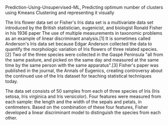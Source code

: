  Prediction-Using-Unsupervised-ML,
 Predicting optimum number of clusters using Kmeans Clustering and representing it visually

 The Iris flower data set or Fisher's Iris data set is a multivariate data set introduced by the British statistician, eugenicist, and biologist Ronald Fisher in his 1936 paper The use of multiple measurements in taxonomic problems as an example of linear discriminant analysis.[1] It is sometimes called Anderson's Iris data set because Edgar Anderson collected the data to quantify the morphologic variation of Iris flowers of three related species.[2] Two of the three species were collected in the Gaspé Peninsula "all from the same pasture, and picked on the same day and measured at the same time by the same person with the same apparatus".[3] Fisher's paper was published in the journal, the Annals of Eugenics, creating controversy about the continued use of the Iris dataset for teaching statistical techniques today.

The data set consists of 50 samples from each of three species of Iris (Iris setosa, Iris virginica and Iris versicolor). Four features were measured from each sample: the length and the width of the sepals and petals, in centimeters. Based on the combination of these four features, Fisher developed a linear discriminant model to distinguish the species from each other.



